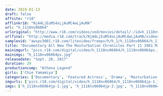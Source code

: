 ```yaml
---
date: 2019-01-13
draft: false
affsite: "r18"
afflinkr18: "NjA4LjEuMS4xLjAuMC4wLjAuMA"
url: "h_1118nv06064"
urloriginal: "http://www.r18.com/videos/vod/movies/detail/-/id=h_1118nv06064"
urlfinal: "http://media.r18.com/track/NjA4LjEuMS4xLjAuMC4wLjAuMA/videos/vod/movies/detail/-/id=h_1118nv06064"
samplevid: "awspv3001.r18.com/litevideo/freepv/h/h_1/h_1118nv06064/h_1118nv06064_dmb_w.mp4"
title: "Documentary All New The Masturbation Chronicles Part 11 1981 Miss Nude All World 3rd Place Finisher Chie Yamamiya"
mainimgurl: "pics.r18.com/digital/video/h_1118nv06064/h_1118nv06064ps.jpg"
mainimgs: "h_1118nv06064ps.jpg"
releasedate: "Sept. 20, 2017"
duration: 29
productioncomp: "Athena Legend"
girls: ['Chie Yamamiya']
categories: ['Documentary', 'Featured Actress', 'Drama', 'Masturbation', 'Sex Toys']
imgurls: ['pics.r18.com/digital/video/h_1118nv06064/h_1118nv06064jp-1.jpg', 'pics.r18.com/digital/video/h_1118nv06064/h_1118nv06064jp-2.jpg', 'pics.r18.com/digital/video/h_1118nv06064/h_1118nv06064jp-3.jpg', 'pics.r18.com/digital/video/h_1118nv06064/h_1118nv06064jp-4.jpg', 'pics.r18.com/digital/video/h_1118nv06064/h_1118nv06064jp-5.jpg', 'pics.r18.com/digital/video/h_1118nv06064/h_1118nv06064jp-6.jpg', 'pics.r18.com/digital/video/h_1118nv06064/h_1118nv06064jp-7.jpg', 'pics.r18.com/digital/video/h_1118nv06064/h_1118nv06064jp-8.jpg', 'pics.r18.com/digital/video/h_1118nv06064/h_1118nv06064jp-9.jpg', 'pics.r18.com/digital/video/h_1118nv06064/h_1118nv06064jp-10.jpg', 'pics.r18.com/digital/video/h_1118nv06064/h_1118nv06064jp-11.jpg', 'pics.r18.com/digital/video/h_1118nv06064/h_1118nv06064jp-12.jpg', 'pics.r18.com/digital/video/h_1118nv06064/h_1118nv06064jp-13.jpg', 'pics.r18.com/digital/video/h_1118nv06064/h_1118nv06064jp-14.jpg', 'pics.r18.com/digital/video/h_1118nv06064/h_1118nv06064jp-15.jpg', 'pics.r18.com/digital/video/h_1118nv06064/h_1118nv06064jp-16.jpg', 'pics.r18.com/digital/video/h_1118nv06064/h_1118nv06064jp-17.jpg', 'pics.r18.com/digital/video/h_1118nv06064/h_1118nv06064jp-18.jpg', 'pics.r18.com/digital/video/h_1118nv06064/h_1118nv06064jp-19.jpg', 'pics.r18.com/digital/video/h_1118nv06064/h_1118nv06064jp-20.jpg']
imgs: ['h_1118nv06064jp-1.jpg', 'h_1118nv06064jp-2.jpg', 'h_1118nv06064jp-3.jpg', 'h_1118nv06064jp-4.jpg', 'h_1118nv06064jp-5.jpg', 'h_1118nv06064jp-6.jpg', 'h_1118nv06064jp-7.jpg', 'h_1118nv06064jp-8.jpg', 'h_1118nv06064jp-9.jpg', 'h_1118nv06064jp-10.jpg', 'h_1118nv06064jp-11.jpg', 'h_1118nv06064jp-12.jpg', 'h_1118nv06064jp-13.jpg', 'h_1118nv06064jp-14.jpg', 'h_1118nv06064jp-15.jpg', 'h_1118nv06064jp-16.jpg', 'h_1118nv06064jp-17.jpg', 'h_1118nv06064jp-18.jpg', 'h_1118nv06064jp-19.jpg', 'h_1118nv06064jp-20.jpg']
---
```

